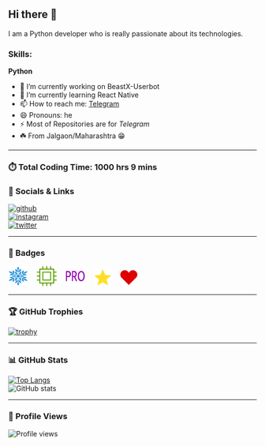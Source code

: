 ## Hi there 👋  
I am a Python developer who is really passionate about its technologies.

### Skills:  
**Python**

- 🔭 I’m currently working on BeastX-Userbot  
- 🌱 I’m currently learning React Native  
- 📫 How to reach me: [Telegram](https://t.me/Godmrunal)  
- 😄 Pronouns: he  
- ⚡ Most of Repositories are for *Telegram*  
- ☘️ From Jalgaon/Maharashtra 😁  

---

### ⏱️ Total Coding Time: **1000 hrs 9 mins**


### 🔗 Socials & Links

[<img src='https://cdn.jsdelivr.net/npm/simple-icons@3.0.1/icons/github.svg' alt='github' height='40'>](https://github.com/msy1717)  
[<img src='https://cdn.jsdelivr.net/npm/simple-icons@3.0.1/icons/instagram.svg' alt='instagram' height='40'>](https://www.instagram.com/)  
[<img src='https://cdn.jsdelivr.net/npm/simple-icons@3.0.1/icons/twitter.svg' alt='twitter' height='40'>](https://twitter.com/19Mrunal)

---

### 🏅 Badges

<a href='https://archiveprogram.github.com/'><img src='https://raw.githubusercontent.com/acervenky/animated-github-badges/master/assets/acbadge.gif' width='40' height='40'></a> 
<a href='https://docs.github.com/en/developers'><img src='https://raw.githubusercontent.com/acervenky/animated-github-badges/master/assets/devbadge.gif' width='40' height='40'></a> 
<a href='https://github.com/pricing'><img src='https://raw.githubusercontent.com/acervenky/animated-github-badges/master/assets/pro.gif' width='40' height='40'></a> 
<a href='https://stars.github.com/'><img src='https://raw.githubusercontent.com/acervenky/animated-github-badges/master/assets/starbadge.gif' width='35' height='35'></a> 
<a href='https://docs.github.com/en/github/supporting-the-open-source-community-with-github-sponsors'><img src='https://raw.githubusercontent.com/acervenky/animated-github-badges/master/assets/sponsorbadge.gif' width='35' height='35'></a> 

---

### 🏆 GitHub Trophies

[![trophy](https://github-profile-trophy.vercel.app/?username=msy1717)](https://github.com/ryo-ma/github-profile-trophy)

---

### 📊 GitHub Stats

[![Top Langs](https://github-readme-stats.vercel.app/api/top-langs/?username=msy1717)](https://github.com/anuraghazra/github-readme-stats)  
![GitHub stats](https://github-readme-stats.vercel.app/api?username=msy1717&show_icons=true&count_private=true&theme=tokyonight)  

---

### 👀 Profile Views

![Profile views](https://gpvc.arturio.dev/msy1717)

